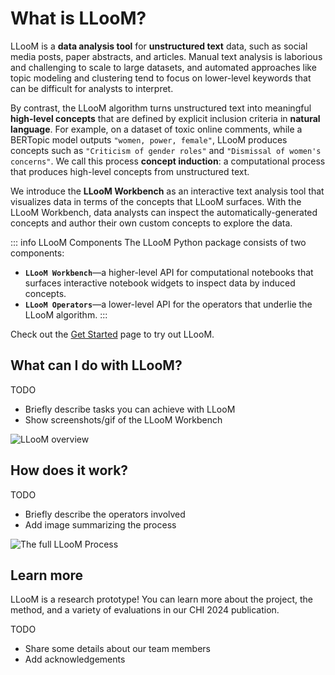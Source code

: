 # What is LLooM?

LLooM is a **data analysis tool** for **unstructured text** data, such as social media posts, paper abstracts, and articles. Manual text analysis is laborious and challenging to scale to large datasets, and automated approaches like topic modeling and clustering tend to focus on lower-level keywords that can be difficult for analysts to interpret.

By contrast, the LLooM algorithm turns unstructured text into meaningful **high-level concepts** that are defined by explicit inclusion criteria in **natural language**. For example, on a dataset of toxic online comments, while a BERTopic model outputs `"women, power, female"`, LLooM produces concepts such as `"Criticism of gender roles"` and `"Dismissal of women's concerns"`. We call this process **concept induction**: a computational process that produces high-level concepts from unstructured text.

We introduce the **LLooM Workbench** as an interactive text analysis tool that visualizes data in terms of the concepts that LLooM surfaces. With the LLooM Workbench, data analysts can inspect the automatically-generated concepts and author their own custom concepts to explore the data.

::: info LLooM Components
The LLooM Python package consists of two components:
- **`LLooM Workbench`**—a higher-level API for computational notebooks that surfaces interactive notebook widgets to inspect data by induced concepts.
- **`LLooM Operators`**—a lower-level API for the operators that underlie the LLooM algorithm.
:::

Check out the [Get Started](./get-started) page to try out LLooM.

## What can I do with LLooM?
TODO
- Briefly describe tasks you can achieve with LLooM
- Show screenshots/gif of the LLooM Workbench

![LLooM overview](/media/pull_figure.svg)

## How does it work?
TODO
- Briefly describe the operators involved
- Add image summarizing the process

![The full LLooM Process](/media/lloom_process_full.svg)

## Learn more
LLooM is a research prototype! You can learn more about the project, the method, and a variety of evaluations in our CHI 2024 publication.

TODO
- Share some details about our team members
- Add acknowledgements
